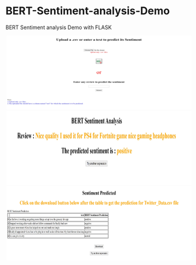 # BERT-Sentiment-analysis-Demo
BERT Sentiment analysis Demo with FLASK 

<p align="center">
<img src = "images/BERT-FLASK-1.JPG" width = 500 height=200>
<img src = "images/BERT-FLASK-2.JPG" width = 500 height=200>
<img src = "images/BERT-FLASK-3.JPG" width = 500 height=200>
</p>

